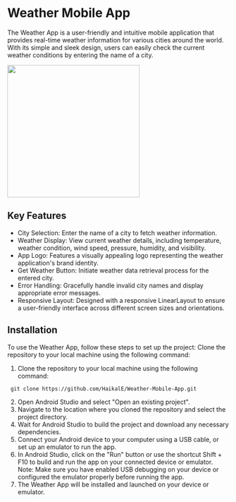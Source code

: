 # Weather Mobile App
The Weather App is a user-friendly and intuitive mobile application that provides real-time weather information for various cities around the world. With its simple and sleek design, users can easily check the current weather conditions by entering the name of a city.

<img src="https://github.com/HaikalE/Weather-Mobile-App/blob/main/WhatsApp%20Image%202023-05-17%20at%2009.07.55%20(1).jpeg" width="300">

## Key Features
- City Selection: Enter the name of a city to fetch weather information.
- Weather Display: View current weather details, including temperature, weather condition, wind speed, pressure, humidity, and visibility.
- App Logo: Features a visually appealing logo representing the weather application's brand identity.
- Get Weather Button: Initiate weather data retrieval process for the entered city.
- Error Handling: Gracefully handle invalid city names and display appropriate error messages.
- Responsive Layout: Designed with a responsive LinearLayout to ensure a user-friendly interface across different screen sizes and orientations.

## Installation
To use the Weather App, follow these steps to set up the project:
Clone the repository to your local machine using the following command:
1. Clone the repository to your local machine using the following command:
  ```git
   git clone https://github.com/HaikalE/Weather-Mobile-App.git
   ```
2. Open Android Studio and select "Open an existing project".
3. Navigate to the location where you cloned the repository and select the project directory.
4. Wait for Android Studio to build the project and download any necessary dependencies.
5. Connect your Android device to your computer using a USB cable, or set up an emulator to run the app.
6. In Android Studio, click on the "Run" button or use the shortcut Shift + F10 to build and run the app on your connected device or emulator.
   Note: Make sure you have enabled USB debugging on your device or configured the emulator properly before running the app.
7. The Weather App will be installed and launched on your device or emulator.
